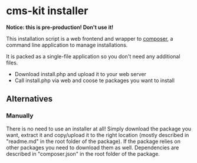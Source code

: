 # cms-kit installer

**Notice: this is pre-production! Don't use it!**

This installation script is a web frontend and wrapper to [composer](https://getcomposer.org), a command line application to manage installations.

It is packed as a single-file application so you don't need any additional files.

* Download install.php and upload it to your web server
* Call install.php via web and coose te packages you want to install

## Alternatives

### Manually

There is no need to use an installer at all! 
Simply download the package you want, 
extract it 
and copy/upload it to the right location (mostly described in "readme.md" in the root folder of the package). 
If the package relies on other packages you need to download them as well. Dependencies are described in "composer.json" in the root folder of the package.
